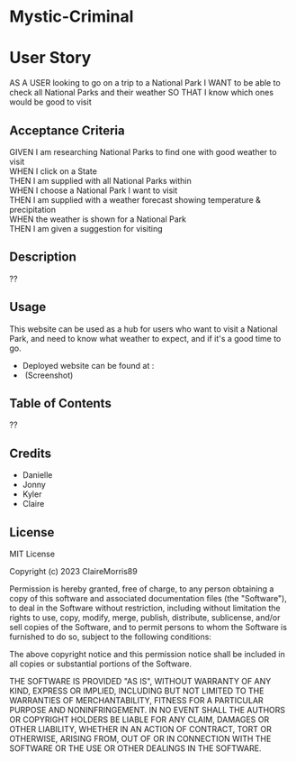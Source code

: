 # Mystic-Criminal

# User Story
AS A USER looking to go on a trip to a National Park
I WANT to be able to check all National Parks and their weather
SO THAT I know which ones would be good to visit 

## Acceptance Criteria 
GIVEN I am researching National Parks to find one with good weather to visit <br>
WHEN I click on a State<br>
THEN I am supplied with all National Parks within<br>
WHEN I choose a National Park I want to visit<br>
THEN I am supplied with a weather forecast showing temperature & precipitation<br>
WHEN the weather is shown for a National Park<br>
THEN I am given a suggestion for visiting <br>


## Description 
??

## Usage
This website can be used as a hub for users who want to visit a National Park, and need to know what weather to expect, and if it's a good time to go. 

- Deployed website can be found at : 
- <img> (Screenshot)

## Table of Contents 
??

## Credits 
- Danielle
- Jonny
- Kyler
- Claire

## License 

MIT License

Copyright (c) 2023 ClaireMorris89

Permission is hereby granted, free of charge, to any person obtaining a copy
of this software and associated documentation files (the "Software"), to deal
in the Software without restriction, including without limitation the rights
to use, copy, modify, merge, publish, distribute, sublicense, and/or sell
copies of the Software, and to permit persons to whom the Software is
furnished to do so, subject to the following conditions:

The above copyright notice and this permission notice shall be included in all
copies or substantial portions of the Software.

THE SOFTWARE IS PROVIDED "AS IS", WITHOUT WARRANTY OF ANY KIND, EXPRESS OR
IMPLIED, INCLUDING BUT NOT LIMITED TO THE WARRANTIES OF MERCHANTABILITY,
FITNESS FOR A PARTICULAR PURPOSE AND NONINFRINGEMENT. IN NO EVENT SHALL THE
AUTHORS OR COPYRIGHT HOLDERS BE LIABLE FOR ANY CLAIM, DAMAGES OR OTHER
LIABILITY, WHETHER IN AN ACTION OF CONTRACT, TORT OR OTHERWISE, ARISING FROM,
OUT OF OR IN CONNECTION WITH THE SOFTWARE OR THE USE OR OTHER DEALINGS IN THE
SOFTWARE.

